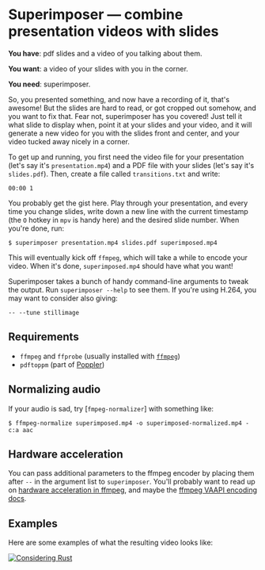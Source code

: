 # Superimposer — combine presentation videos with slides

**You have**: pdf slides and a video of you talking about them.

**You want**: a video of your slides with you in the corner.

**You need**: superimposer.

So, you presented something, and now have a recording of it, that's
awesome! But the slides are hard to read, or got cropped out somehow,
and you want to fix that. Fear not, superimposer has you covered! Just
tell it what slide to display when, point it at your slides and your
video, and it will generate a new video for you with the slides front
and center, and your video tucked away nicely in a corner.

To get up and running, you first need the video file for your
presentation (let's say it's `presentation.mp4`) and a PDF file with
your slides (let's say it's `slides.pdf`). Then, create a file called
`transitions.txt` and write:

```
00:00 1
```

You probably get the gist here. Play through your presentation, and
every time you change slides, write down a new line with the current
timestamp (the `O` hotkey in `mpv` is handy here) and the desired slide
number. When you're done, run:

```console
$ superimposer presentation.mp4 slides.pdf superimposed.mp4
```

This will eventually kick off `ffmpeg`, which will take a while to
encode your video. When it's done, `superimposed.mp4` should have what
you want!

Superimposer takes a bunch of handy command-line arguments to tweak the
output. Run `superimposer --help` to see them. If you're using H.264,
you may want to consider also giving:

```console
-- --tune stillimage
```

## Requirements

 - `ffmpeg` and `ffprobe` (usually installed with [`ffmpeg`](https://ffmpeg.org/))
 - `pdftoppm` (part of [Poppler](https://poppler.freedesktop.org/))

## Normalizing audio

If your audio is sad, try [`fmpeg-normalizer`] with something like:

```console
$ ffmpeg-normalize superimposed.mp4 -o superimposed-normalized.mp4 -c:a aac
```

## Hardware acceleration

You can pass additional parameters to the ffmpeg encoder by placing them
after `--` in the argument list to `superimposer`. You'll probably want
to read up on [hardware acceleration in ffmpeg], and maybe the [ffmpeg
VAAPI encoding docs].

## Examples

Here are some examples of what the resulting video looks like:

[![Considering Rust](https://img.youtube.com/vi/DnT-LUQgc7s/0.jpg)](https://www.youtube.com/watch?v=DnT-LUQgc7s)

  [hardware acceleration in ffmpeg]: https://trac.ffmpeg.org/wiki/HWAccelIntro
  [ffmpeg VAAPI encoding docs]: https://trac.ffmpeg.org/wiki/Hardware/VAAPI#Encoding
  [`ffmpeg-normalizer`]: https://github.com/slhck/ffmpeg-normalize

